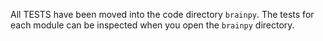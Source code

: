All TESTS have been moved into the code directory ``brainpy``. 
The tests for each module can be inspected when you open the ``brainpy`` directory.